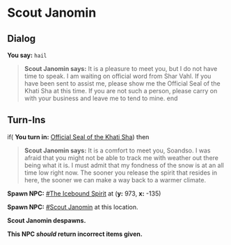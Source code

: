 # Scout Janomin
## Dialog

**You say:** `hail`



>**Scout Janomin says:** It is a pleasure to meet you, but I do not have time to speak.  I am waiting on official word from Shar Vahl.  If you have been sent to assist me, please show me the Official Seal of the Khati Sha at this time.  If you are not such a person, please carry on with your business and leave me to tend to mine.
end

## Turn-Ins



if( **You turn in:** [Official Seal of the Khati Sha](/item/9031)) then


>**Scout Janomin says:** It is a comfort to meet you, Soandso. I was afraid that you might not be able to track me with weather out there being what it is. I must admit that my fondness of the snow is at an all time low right now. The sooner you release the spirit that resides in here, the sooner we can make a way back to a warmer climate.


**Spawn NPC:**  [\#The Icebound Spirit](/npc/73107) at (**y:** 973, **x:** -135)


**Spawn NPC:**  [\#Scout Janomin](/npc/73005) at this location.


**Scout Janomin despawns.**


**This NPC *should* return incorrect items given.**
